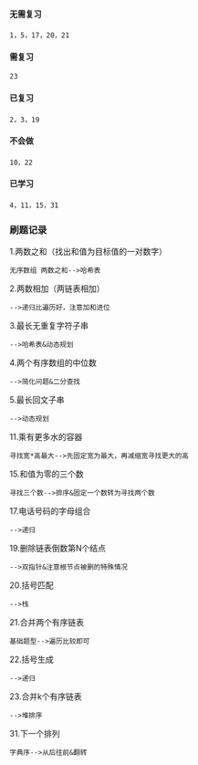#### 无需复习
```
1，5，17，20，21
```
#### 需复习
```
23
```
#### 已复习
```
2，3，19
```
#### 不会做
```
10，22
```
#### 已学习
```
4，11，15，31
```

### 刷题记录
1.两数之和（找出和值为目标值的一对数字）
```
无序数组 两数之和-->哈希表
```
2.两数相加（两链表相加）
```
-->递归比遍历好，注意加和进位
```
3.最长无重复字符子串
```
-->哈希表&动态规划
```
4.两个有序数组的中位数
```
-->简化问题&二分查找
```
5.最长回文子串
```
-->动态规划
```
11.乘有更多水的容器
```
寻找宽*高最大-->先固定宽为最大，再减缩宽寻找更大的高
```
15.和值为零的三个数
```
寻找三个数-->排序&固定一个数转为寻找两个数
```
17.电话号码的字母组合
```
-->递归
```
19.删除链表倒数第N个结点
```
-->双指针&注意根节点被删的特殊情况
```
20.括号匹配
```
-->栈
```
21.合并两个有序链表
```
基础题型-->遍历比较即可
```
22.括号生成
```
-->递归
```
23.合并k个有序链表
```
-->堆排序
```
31.下一个排列
```
字典序-->从后往前&翻转
```